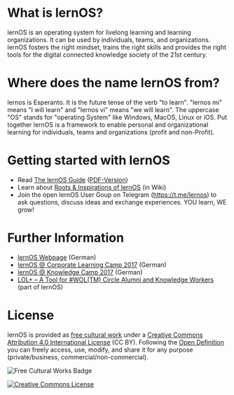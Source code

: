 # What is lernOS?
lernOS is an operating system for livelong learning and learning organizations. It can be used by individuals, teams, and organizations. lernOS fosters the right mindset, trains the right skills and provides the right tools for the digital connected knowledge society of the 21st century.

# Where does the name lernOS from?
lernos is Esperanto. It is the future tense of the verb "to learn". "lernos mi" means "I will learn" and "lernos vi" means "we will learn". The uppercase "OS" stands for "operating System" like Windows, MacOS, Linux or iOS. Put together lernOS is a framework to enable personal and organizational learning for individuals, teams and organizations (profit and non-Profit).

# Getting started with lernOS
* Read [The lernOS Guide](https://github.com/simondueckert/lernos/blob/master/lernOS%20mi%20Guide%20-%20en/lernOS-mi-Guide-en.md) ([PDF-Version](https://github.com/simondueckert/lernos/blob/master/lernOS%20mi%20Guide%20-%20en/lernOS-mi-Guide-en.pdf))
* Learn about [Roots & Inspirations of lernOS](https://github.com/simondueckert/lernos/wiki) (in Wiki)
* Join the open lernOS User Goup on Telegram (https://t.me/lernos) to ask questions, discuss ideas and exchange experiences. YOU learn, WE grow!

# Further Information
* [lernOS Webpage](http://lernos.org) (German)
* [lernOS @ Corporate Learning Camp 2017](https://cogneon.de/2017/10/02/lernos-session-auf-dem-corporate-learning-camp/) (German)
* [lernOS @ Knowledge Camp 2017](https://cogneon.de/2017/09/15/lernos-session-auf-dem-knowledge-camp/) (German)
* [LOL+ – A Tool for #WOL(TM) Circle Alumni and Knowledge Workers](https://cogneon.de/2018/05/24/wol-a-tool-for-wol-circle-alumni-and-knowledge-workers/) (part of lernOS)

# License
lernOS is provided as [free cultural work](https://creativecommons.org/share-your-work/public-domain/freeworks/) under a [Creative Commons Attribution 4.0 International License](https://creativecommons.org/licenses/by/4.0/) (CC BY). Following the [Open Definition](https://opendefinition.org/) you can freely access, use, modify, and share it for any purpose (private/business, commercial/non-commercial).

![Free Cultural Works Badge](https://upload.wikimedia.org/wikipedia/commons/thumb/b/b7/Approved-for-free-cultural-works.svg/240px-Approved-for-free-cultural-works.svg.png)

<a rel="license" href="http://creativecommons.org/licenses/by/4.0/" target="_blank"><img alt="Creative Commons License" style="border-width:0" src="https://i.creativecommons.org/l/by/4.0/88x31.png" /></a>

